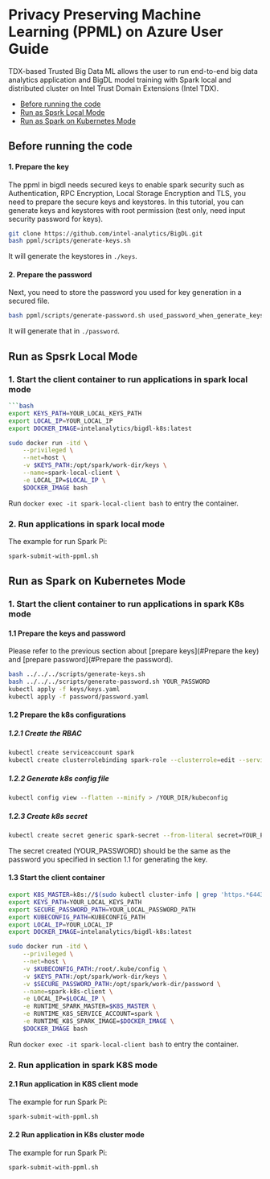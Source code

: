 # Privacy Preserving Machine Learning (PPML) on Azure User Guide

TDX-based Trusted Big Data ML allows the user to run end-to-end big data analytics application and BigDL model training with Spark local and distributed cluster on Intel Trust Domain Extensions (Intel TDX).

- [Before running the code](#before-running-the-code)
- [Run as Spsrk Local Mode](#run-as-spsrk-local-mode)
- [Run as Spark on Kubernetes Mode](#run-as-spark-on-kubernetes-mode)

## Before running the code
#### 1. Prepare the key
The ppml in bigdl needs secured keys to enable spark security such as Authentication, RPC Encryption, Local Storage Encryption and TLS, you need to prepare the secure keys and keystores. In this tutorial, you can generate keys and keystores with root permission (test only, need input security password for keys).

```bash
git clone https://github.com/intel-analytics/BigDL.git
bash ppml/scripts/generate-keys.sh
```
It will generate the keystores in `./keys`.
#### 2. Prepare the password
Next, you need to store the password you used for key generation in a secured file.

```bash
bash ppml/scripts/generate-password.sh used_password_when_generate_keys
```
It will generate that in `./password`.

## Run as Spsrk Local Mode
### 1. Start the client container to run applications in spark local mode
```bash
```bash
export KEYS_PATH=YOUR_LOCAL_KEYS_PATH
export LOCAL_IP=YOUR_LOCAL_IP
export DOCKER_IMAGE=intelanalytics/bigdl-k8s:latest

sudo docker run -itd \
    --privileged \
    --net=host \
    -v $KEYS_PATH:/opt/spark/work-dir/keys \
    --name=spark-local-client \
    -e LOCAL_IP=$LOCAL_IP \
    $DOCKER_IMAGE bash
```
Run `docker exec -it spark-local-client bash` to entry the container.
### 2. Run applications in spark local mode
The example for run Spark Pi:
```bash
spark-submit-with-ppml.sh
```

## Run as Spark on Kubernetes Mode
### 1. Start the client container to run applications in spark K8s mode
#### 1.1 Prepare the keys and password
Please refer to the previous section about [prepare keys](#Prepare the key) and [prepare password](#Prepare the password).

```bash
bash ../../../scripts/generate-keys.sh
bash ../../../scripts/generate-password.sh YOUR_PASSWORD
kubectl apply -f keys/keys.yaml
kubectl apply -f password/password.yaml
```
#### 1.2 Prepare the k8s configurations
##### 1.2.1 Create the RBAC
```bash
kubectl create serviceaccount spark
kubectl create clusterrolebinding spark-role --clusterrole=edit --serviceaccount=default:spark --namespace=default
```
##### 1.2.2 Generate k8s config file
```bash
kubectl config view --flatten --minify > /YOUR_DIR/kubeconfig
```
##### 1.2.3 Create k8s secret
```bash
kubectl create secret generic spark-secret --from-literal secret=YOUR_PASSWORD
```
The secret created (YOUR_PASSWORD) should be the same as the password you specified in section 1.1 for generating the key.

#### 1.3 Start the client container

```bash
export K8S_MASTER=k8s://$(sudo kubectl cluster-info | grep 'https.*6443' -o -m 1)
export KEYS_PATH=YOUR_LOCAL_KEYS_PATH
export SECURE_PASSWORD_PATH=YOUR_LOCAL_PASSWORD_PATH
export KUBECONFIG_PATH=KUBECONFIG_PATH
export LOCAL_IP=YOUR_LOCAL_IP
export DOCKER_IMAGE=intelanalytics/bigdl-k8s:latest

sudo docker run -itd \
    --privileged \
    --net=host \
    -v $KUBECONFIG_PATH:/root/.kube/config \
    -v $KEYS_PATH:/opt/spark/work-dir/keys \
    -v $SECURE_PASSWORD_PATH:/opt/spark/work-dir/password \
    --name=spark-k8s-client \
    -e LOCAL_IP=$LOCAL_IP \
    -e RUNTIME_SPARK_MASTER=$K8S_MASTER \
    -e RUNTIME_K8S_SERVICE_ACCOUNT=spark \
    -e RUNTIME_K8S_SPARK_IMAGE=$DOCKER_IMAGE \
    $DOCKER_IMAGE bash
```
Run `docker exec -it spark-local-client bash` to entry the container.

### 2. Run application in spark K8S mode
#### 2.1 Run application in K8S client mode
The example for run Spark Pi:
```bash
spark-submit-with-ppml.sh 
```
#### 2.2 Run application in K8s cluster mode
The example for run Spark Pi:
```bash
spark-submit-with-ppml.sh
```
